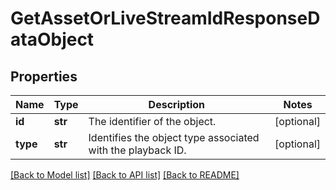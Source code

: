 # GetAssetOrLiveStreamIdResponseDataObject

## Properties
Name | Type | Description | Notes
------------ | ------------- | ------------- | -------------
**id** | **str** | The identifier of the object. | [optional] 
**type** | **str** | Identifies the object type associated with the playback ID. | [optional] 

[[Back to Model list]](../README.md#documentation-for-models) [[Back to API list]](../README.md#documentation-for-api-endpoints) [[Back to README]](../README.md)


